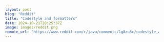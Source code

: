 ```yaml
---
layout: post
blog: "Reddit"
title: "Codestyle and formatters"
date: 2024-10-21T20:25:37Z
image: images/reddit.png
remote_url: "https://www.reddit.com/r/java/comments/1g8zu8c/codestyle_and_formatters/"
---
```

